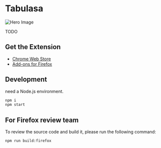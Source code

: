 # Tabulasa

![Hero Image](design/cover.png)

TODO



## Get the Extension
* [Chrome Web Store](TODO)
* [Add-ons for Firefox](TODO)
<!-- * [Edge Add-ons](TODO) -->



## Development
need a Node.js environment.
```zsh
npm i
npm start
```



## For Firefox review team
To review the source code and build it, please run the following command:
```zsh
npm run build:firefox
```
